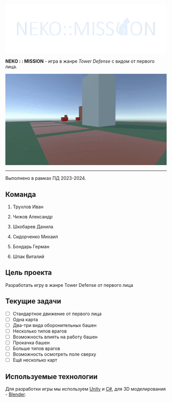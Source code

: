 ![title](Resources/title.png)

**NEKO : : MISSION** - игра в жанре *Tower Defense* с видом от первого лица.

![demo](Resources/demo.gif)

---

Выполнено в рамках ПД 2023-2024.

## Команда

1. Трухлов Иван

2. Чижов Александр

3. Шкобарев Данила

4. Сидорченко Михаил

5. Бондарь Герман

6. Шпак Виталий

## Цель проекта

Разработать игру в жанре Tower Defense от первого лица

## Текущие задачи

- [ ] Стандартное движение от первого лица
- [ ] Одна карта
- [ ] Два-три вида оборонительных башен
- [ ] Несколько типов врагов
- [ ] Возможность влиять на работу башен
- [ ] Прокачка башен
- [ ] Больше типов врагов
- [ ] Возможность осмотреть поле сверху
- [ ] Ещё несколько карт

## Используемые технологии 

Для разработки игры мы используем [Unity][unity] и [C#][cs], для 3D моделирования - [Blender][blender].

[unity]: https://unity.com/ru
[cs]: https://learn.microsoft.com/ru-ru/dotnet/csharp/
[blender]: https://www.blender.org/

